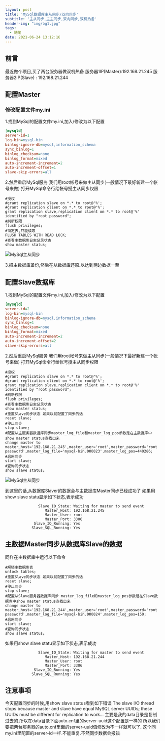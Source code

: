 ```yaml
---
layout: post
title: 'MySql数据库主从同步/双向同步'
subtitle: '主从同步,主主同步,双向同步,双机热备'
header-img: "img/bg1.jpg"
tags:
  - 随笔
date: 2021-06-24 13:12:16
---
```


## 前言

最近做个项目,买了两台服务器做双机热备
服务器1IP(Master):192.168.21.245
服务器2IP(Slave) : 192.168.21.244

## 配置Master

### 修改配置文件my.ini

1.找到MySql的配置文件my.ini,加入/修改为以下配置

```ini
[mysqld]
server-id=1
log-bin=mysql-bin
binlog-ignore-db=mysql,information_schema
sync_binlog=1
binlog_checksum=none
binlog_format=mixed
auto-increment-increment=2
auto-increment-offset=1
slave-skip-errors=all
```

2.然后重启MySql服务
我们用root帐号来做主从同步(一般情况下最好新建一个帐号来做)
打开MySql命令行给帐号授主从同步权限

```shell
#授权
#grant replication slave on *.* to root@'%';
#grant replication client on *.* to root@'%';
grant replication slave,replication client on *.* to root@'%' identified by "root password";
#刷新权限
flush privileges;
#锁定表,只能读取
FLUSH TABLES WITH READ LOCK;
#查看主数据库日志记录状态
show master status;
```

![MySql主从同步](1.png)

3.把主数据库备份,然后在从数据库还原.以达到两边数据一至

## 配置Slave数据库

1.找到MySql的配置文件my.ini,加入/修改为以下配置

```ini
[mysqld]
server-id=2
log-bin=mysql-bin
binlog-ignore-db=mysql,information_schema
sync_binlog=1
binlog_checksum=none
binlog_format=mixed
auto-increment-increment=2
auto-increment-offset=2
slave-skip-errors=all
```

2.然后重启MySql服务
我们用root帐号来做主从同步(一般情况下最好新建一个帐号来做)
打开MySql命令行给帐号授主从同步权限

```shell
#授权
#grant replication slave on *.* to root@'%';
#grant replication client on *.* to root@'%';
grant replication slave,replication client on *.* to root@'%' identified by "root password";
#刷新权限
flush privileges;
#查看主数据库日志记录状态
show master status;
#重置Slave同步状态 如果以前配置了同步的话
reset slave;
#停止同步
stop slave;
#配置从主服务器数据库同步master_log_file和master_log_pos参数是在主数据库中show master status查找出来
change master to master_host='192.168.21.245',master_user='root',master_password='root password',master_log_file='mysql-bin.000023',master_log_pos=440286;
#启用同步
start slave;
#查询同步状态
show slave status;
```

![MySql主从同步](2.png)

到这里的话,从数据库Slaver的数据会与主数据库Master同步已经成功了
如果用show slave statu显示如下状态,表示成功

```code
               Slave_IO_State: Waiting for master to send event
                  Master_Host: 192.168.21.245
                  Master_User: root
                  Master_Port: 3306
             Slave_IO_Running: Yes
            Slave_SQL_Running: Yes
```

## 主数据Master同步从数据库Slave的数据

同样在主数据库中运行以下命令

```shell
#解锁主数据库表
unlock tables;
#重置Slave同步状态 如果以前配置了同步的话
reset slave;
#停止同步
stop slave;
#配置从Slave服务器数据库同步 master_log_file和master_log_pos参数是在Slave数据库中show master status查找出来
change master to master_host='192.168.21.244',master_user='root',master_password='root password',master_log_file='mysql-bin.000024',master_log_pos=150;
#启用同步
start slave;
#查询同步状态
show slave status;
```

如果用show slave statu显示如下状态,表示成功

```code
               Slave_IO_State: Waiting for master to send event
                  Master_Host: 192.168.21.244
                  Master_User: root
                  Master_Port: 3306
             Slave_IO_Running: Yes
            Slave_SQL_Running: Yes
```

## 注意事项

今天配置同步的时候,用show slave status看到如下错误
The slave I/O thread stops because master and slave have equal MySQL server UUIDs; these UUIDs must be different for replication to work...
主要是我的data目录是复制过去的.所以在data目录下面auto.cnf里的server-uuid这个配置是一样的
所以我们要把两台服务器的auto.cnf里面的server-uuid值修改为不一样就可以了.
这个同my.ini里配置的server-id一样.不能重复.不然同步数据会报错
